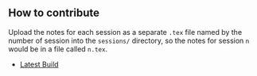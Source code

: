 ## How to contribute
Upload the notes for each session as a separate `.tex` file named by the number of session into the `sessions/` directory, so the notes for session `n` would be in a file called `n.tex`.



  - [Latest Build](https://github.com/StructMath/funcalgeo/releases/download/build/notes.pdf)
